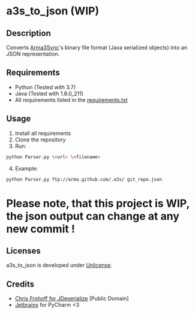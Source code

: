 
# a3s_to_json (WIP)
## Description
Converts [Arma3Sync](https://forums.bohemia.net/forums/topic/152942-arma3sync-launcher-and-addons-synchronization-software-for-arma-3/)'s binary file format (Java serialized objects) into an JSON representation.

## Requirements
 - Python (Tested with 3.7)
 - Java (Tested with 1.8.0_211)
 - All requirements listed in the [requirements.txt](https://github.com/Scarjit/a3s_to_json/blob/master/requirements.txt)

## Usage

 1. Install all requirements
 2. Clone the repository
 3. Run:
```bash
python Parser.py \<url> \<filename>
```
4. Example:
```bash
python Parser.py ftp://arma.github.com/.a3s/ git_repo.json
```

# Please note, that this project is WIP, the json output can change at any new commit !

## Licenses
a3s_to_json is developed under [Unlicense](https://github.com/arma3modorganizer/pyJParse/LICENSE).

## Credits

 - [Chris Frohoff for JDeserialize](https://github.com/frohoff/jdeserialize/tree/master/jdeserialize) [Public Domain]
 - [Jetbrains](https://www.jetbrains.com/) for PyCharm <3

